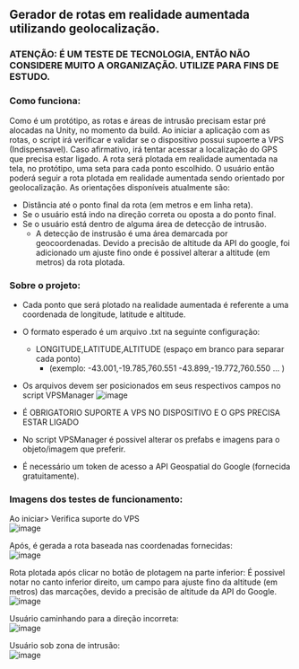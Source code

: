## Gerador de rotas em realidade aumentada utilizando geolocalização.
### ATENÇÃO: É UM TESTE DE TECNOLOGIA, ENTÃO NÃO CONSIDERE MUITO A ORGANIZAÇÃO. UTILIZE PARA FINS DE ESTUDO.

### Como funciona:
Como é um protótipo, as rotas e áreas de intrusão precisam estar pré alocadas na Unity, no momento da build.
Ao iniciar a aplicação com as rotas, o script irá verificar e validar se o dispositivo possui supoerte a VPS (Indispensavel).
Caso afirmativo, irá tentar acessar a localização do GPS que precisa estar ligado.
A rota será plotada em realidade aumentada na tela, no protótipo, uma seta para cada ponto escolhido.
O usuário então poderá seguir a rota plotada em realidade aumentada sendo orientado por geolocalização.
As orientações disponíveis atualmente são:
  - Distância até o ponto final da rota (em metros e em linha reta).
  - Se o usuário está indo na direção correta ou oposta a do ponto final.
  - Se o usuário está dentro de alguma área de detecção de intrusão.
    - A detecção de instrusão é uma área demarcada por geocoordenadas.
Devido a precisão de altitude da API do google, foi adicionado um ajuste fino onde é possivel alterar a altitude (em metros) da rota plotada.

### Sobre o projeto:
- Cada ponto que será plotado na realidade aumentada é referente a uma coordenada de longitude, latitude e altitude.
- O formato esperado é um arquivo .txt na seguinte configuração:
  - LONGITUDE,LATITUDE,ALTITUDE (espaço em branco para separar cada ponto)
    -  (exemplo: -43.001,-19.785,760.551 -43.899,-19.772,760.550 ... )
   
- Os arquivos devem ser posicionados em seus respectivos campos no script VPSManager
  ![image](https://github.com/user-attachments/assets/d72c7dfa-8503-4546-a9db-1f102b94dbb4)

- É OBRIGATORIO SUPORTE A VPS NO DISPOSITIVO E O GPS PRECISA ESTAR LIGADO
- No script VPSManager é possivel alterar os prefabs e imagens para o objeto/imagem que preferir.
- É necessário um token de acesso a API Geospatial do Google (fornecida gratuitamente).
  

### Imagens dos testes de funcionamento:

Ao iniciar> Verifica suporte do VPS  
![image](https://github.com/user-attachments/assets/60815e70-fdfb-4d42-b040-93fb2e5e60ee)

Após, é gerada a rota baseada nas coordenadas fornecidas:  
![image](https://github.com/user-attachments/assets/ab979e47-2b63-4f86-9065-264cacddefcd)

Rota plotada após clicar no botão de plotagem na parte inferior:
É possivel notar no canto inferior direito, um campo para ajuste fino da altitude (em metros) das marcações, devido a precisão de altitude da API do Google.  
![image](https://github.com/user-attachments/assets/a91850c1-ac20-4a73-8f46-3c24c25043b5)

Usuário caminhando para a direção incorreta:  
![image](https://github.com/user-attachments/assets/0bfd50bb-61ec-4a47-9c08-eb5024ad07dd)

Usuário sob zona de intrusão:  
![image](https://github.com/user-attachments/assets/d502e621-98b2-4942-8452-e919752cc582)


